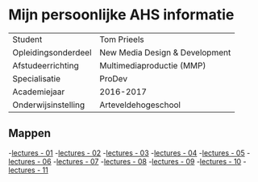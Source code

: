 # Mijn persoonlijke AHS informatie
|                     |                                |
| ------------------- | ------------------------------ |
| Student             | Tom Prieels                    |
| Opleidingsonderdeel | New Media Design & Development |
| Afstudeerrichting   | Multimediaproductie (MMP)      |
| Specialisatie       | ProDev                         |
| Academiejaar        | 2016-2017                      |
| Onderwijsinstelling | Arteveldehogeschool            |

Mappen
------

-[lectures - 01]('/lectures/01/')
-[lectures - 02]('/lectures/02/')
-[lectures - 03]('/lectures/03/')
-[lectures - 04]('/lectures/04/')
-[lectures - 05]('/lectures/05/')
-[lectures - 06]('/lectures/06/')
-[lectures - 07]('/lectures/07/')
-[lectures - 08]('/lectures/08/')
-[lectures - 09]('/lectures/09/')
-[lectures - 10]('/lectures/10/')
-[lectures - 11]('/lectures/11/')